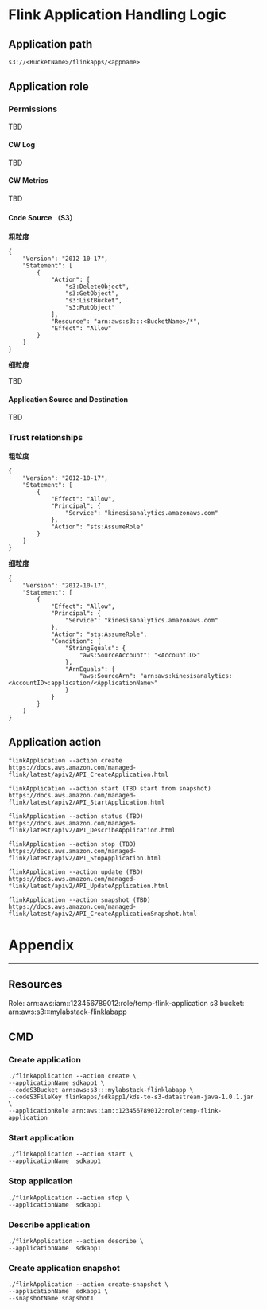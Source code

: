 # Flink Application Handling Logic

## Application path

```
s3://<BucketName>/flinkapps/<appname>
```

## Application role

### Permissions
TBD

#### CW Log
TBD

#### CW Metrics
TBD

#### Code Source （S3）
**粗粒度**
```
{
    "Version": "2012-10-17",
    "Statement": [
        {
            "Action": [
                "s3:DeleteObject",
                "s3:GetObject",
                "s3:ListBucket",
                "s3:PutObject"
            ],
            "Resource": "arn:aws:s3:::<BucketName>/*",
            "Effect": "Allow"
        }
    ]
}
```
**细粒度**

TBD

#### Application Source and Destination
TBD


### Trust relationships

**粗粒度**
```
{
    "Version": "2012-10-17",
    "Statement": [
        {
            "Effect": "Allow",
            "Principal": {
                "Service": "kinesisanalytics.amazonaws.com"
            },
            "Action": "sts:AssumeRole"
        }
    ]
}
```

**细粒度**
```
{
    "Version": "2012-10-17",
    "Statement": [
        {
            "Effect": "Allow",
            "Principal": {
                "Service": "kinesisanalytics.amazonaws.com"
            },
            "Action": "sts:AssumeRole",
            "Condition": {
                "StringEquals": {
                    "aws:SourceAccount": "<AccountID>"
                },
                "ArnEquals": {
                    "aws:SourceArn": "arn:aws:kinesisanalytics:<AccountID>:application/<ApplicationName>"
                }
            }
        }
    ]
}
```


## Application action 

```
flinkApplication --action create
https://docs.aws.amazon.com/managed-flink/latest/apiv2/API_CreateApplication.html

flinkApplication --action start (TBD start from snapshot)
https://docs.aws.amazon.com/managed-flink/latest/apiv2/API_StartApplication.html

flinkApplication --action status (TBD)
https://docs.aws.amazon.com/managed-flink/latest/apiv2/API_DescribeApplication.html

flinkApplication --action stop (TBD)
https://docs.aws.amazon.com/managed-flink/latest/apiv2/API_StopApplication.html

flinkApplication --action update (TBD)
https://docs.aws.amazon.com/managed-flink/latest/apiv2/API_UpdateApplication.html

flinkApplication --action snapshot (TBD)
https://docs.aws.amazon.com/managed-flink/latest/apiv2/API_CreateApplicationSnapshot.html

```


# Appendix
---

## Resources
Role: arn:aws:iam::123456789012:role/temp-flink-application
s3 bucket: arn:aws:s3:::mylabstack-flinklabapp

## CMD

### Create application
```
./flinkApplication --action create \
--applicationName sdkapp1 \
--codeS3Bucket arn:aws:s3:::mylabstack-flinklabapp \
--codeS3FileKey flinkapps/sdkapp1/kds-to-s3-datastream-java-1.0.1.jar \
--applicationRole arn:aws:iam::123456789012:role/temp-flink-application  
```

### Start application
```
./flinkApplication --action start \
--applicationName  sdkapp1
```

### Stop application
```
./flinkApplication --action stop \
--applicationName  sdkapp1
```

### Describe application
```
./flinkApplication --action describe \
--applicationName  sdkapp1
```

### Create application snapshot
```
./flinkApplication --action create-snapshot \
--applicationName  sdkapp1 \
--snapshotName snapshot1

```